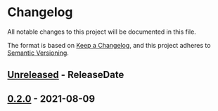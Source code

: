 # Changelog
All notable changes to this project will be documented in this file.

The format is based on [Keep a Changelog](https://keepachangelog.com/en/1.0.0/),
and this project adheres to [Semantic Versioning](https://semver.org/spec/v2.0.0.html).

<!-- next-header -->
## [Unreleased] - ReleaseDate

## [0.2.0] - 2021-08-09

<!-- next-url -->
[Unreleased]: https://github.com/Kixiron/ddshow/compare/{{tag_name}}...HEAD
[0.2.0]: https://github.com/Kixiron/lasso/compare/v0.5.1...{{tag_name}}
